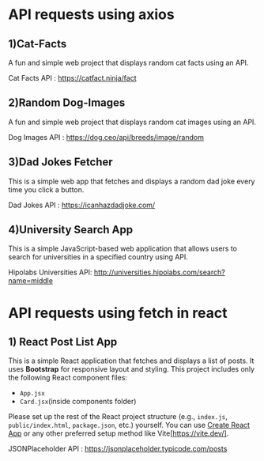 # API requests using axios

## 1)Cat-Facts
A fun and simple web project that displays random cat facts using an API.

Cat Facts API : https://catfact.ninja/fact


## 2)Random Dog-Images
A fun and simple web project that displays random cat images using an API.

Dog Images API : https://dog.ceo/api/breeds/image/random

## 3)Dad Jokes Fetcher
This is a simple web app that fetches and displays a random dad joke every time you click a button.

Dad Jokes API : https://icanhazdadjoke.com/

## 4)University Search App
This is a simple JavaScript-based web application that allows users to search for universities in a specified country using API.

Hipolabs Universities API: http://universities.hipolabs.com/search?name=middle

# API requests using fetch in react

## 1) React Post List App
This is a simple React application that fetches and displays a list of posts. It uses **Bootstrap** for responsive layout and styling.
This project includes only the following React component files:
- `App.jsx`
- `Card.jsx`(inside components folder)

Please set up the rest of the React project structure (e.g., `index.js`, `public/index.html`, `package.json`, etc.) yourself. You can use [Create React App](https://create-react-app.dev/) or any other preferred setup method like Vite[https://vite.dev/].

 JSONPlaceholder API : https://jsonplaceholder.typicode.com/posts
